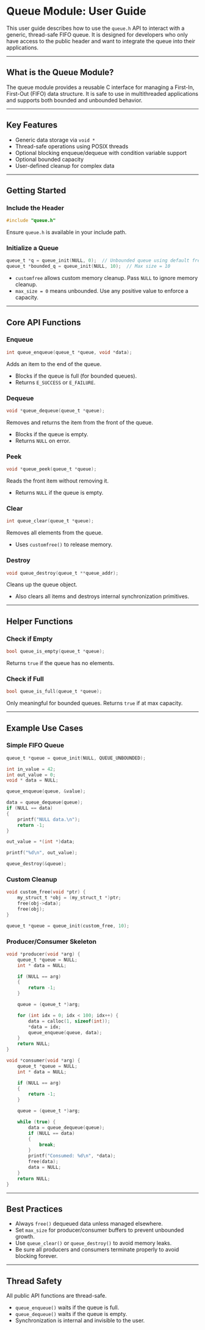# Queue Module: User Guide

This user guide describes how to use the `queue.h` API to interact with a generic, thread-safe FIFO queue. It is designed for developers who only have access to the public header and want to integrate the queue into their applications.

---

## What is the Queue Module?

The queue module provides a reusable C interface for managing a First-In, First-Out (FIFO) data structure. It is safe to use in multithreaded applications and supports both bounded and unbounded behavior.

---

## Key Features

- Generic data storage via `void *`
- Thread-safe operations using POSIX threads
- Optional blocking enqueue/dequeue with condition variable support
- Optional bounded capacity
- User-defined cleanup for complex data

---

## Getting Started

### Include the Header

```c
#include "queue.h"
```

Ensure `queue.h` is available in your include path.

### Initialize a Queue

```c
queue_t *q = queue_init(NULL, 0);  // Unbounded queue using default free()
queue_t *bounded_q = queue_init(NULL, 10);  // Max size = 10
```

- `customfree` allows custom memory cleanup. Pass `NULL` to ignore memory cleanup.
- `max_size = 0` means unbounded. Use any positive value to enforce a capacity.

---

## Core API Functions

### Enqueue

```c
int queue_enqueue(queue_t *queue, void *data);
```

Adds an item to the end of the queue.

- Blocks if the queue is full (for bounded queues).
- Returns `E_SUCCESS` or `E_FAILURE`.

### Dequeue

```c
void *queue_dequeue(queue_t *queue);
```

Removes and returns the item from the front of the queue.

- Blocks if the queue is empty.
- Returns `NULL` on error.

### Peek

```c
void *queue_peek(queue_t *queue);
```

Reads the front item without removing it.

- Returns `NULL` if the queue is empty.

### Clear

```c
int queue_clear(queue_t *queue);
```

Removes all elements from the queue.

- Uses `customfree()` to release memory.

### Destroy

```c
void queue_destroy(queue_t **queue_addr);
```

Cleans up the queue object.

- Also clears all items and destroys internal synchronization primitives.

---

## Helper Functions

### Check if Empty

```c
bool queue_is_empty(queue_t *queue);
```

Returns `true` if the queue has no elements.

### Check if Full

```c
bool queue_is_full(queue_t *queue);
```

Only meaningful for bounded queues. Returns `true` if at max capacity.

---

## Example Use Cases

### Simple FIFO Queue

```c
queue_t *queue = queue_init(NULL, QUEUE_UNBOUNDED);

int in_value = 42;
int out_value = 0;
void * data = NULL;

queue_enqueue(queue, &value);

data = queue_dequeue(queue);
if (NULL == data)
{
    printf("NULL data.\n");
    return -1;
}

out_value = *(int *)data;

printf("%d\n", out_value);

queue_destroy(&queue);
```

### Custom Cleanup

```c
void custom_free(void *ptr) {
    my_struct_t *obj = (my_struct_t *)ptr;
    free(obj->data);
    free(obj);
}

queue_t *queue = queue_init(custom_free, 10);
```

### Producer/Consumer Skeleton

```c
void *producer(void *arg) {
    queue_t *queue = NULL;
    int * data = NULL;

    if (NULL == arg)
    {
        return -1;
    }

    queue = (queue_t *)arg;

    for (int idx = 0; idx < 100; idx++) {
        data = calloc(1, sizeof(int));
        *data = idx;
        queue_enqueue(queue, data);
    }
    return NULL;
}

void *consumer(void *arg) {
    queue_t *queue = NULL;
    int * data = NULL;

    if (NULL == arg)
    {
        return -1;
    }

    queue = (queue_t *)arg;

    while (true) {
        data = queue_dequeue(queue);
        if (NULL == data)
        {
            break;
        }
        printf("Consumed: %d\n", *data);
        free(data);
        data = NULL;
    }
    return NULL;
}
```

---

## Best Practices

- Always `free()` dequeued data unless managed elsewhere.
- Set `max_size` for producer/consumer buffers to prevent unbounded growth.
- Use `queue_clear()` or `queue_destroy()` to avoid memory leaks.
- Be sure all producers and consumers terminate properly to avoid blocking forever.

---

## Thread Safety

All public API functions are thread-safe.

- `queue_enqueue()` waits if the queue is full.
- `queue_dequeue()` waits if the queue is empty.
- Synchronization is internal and invisible to the user.
